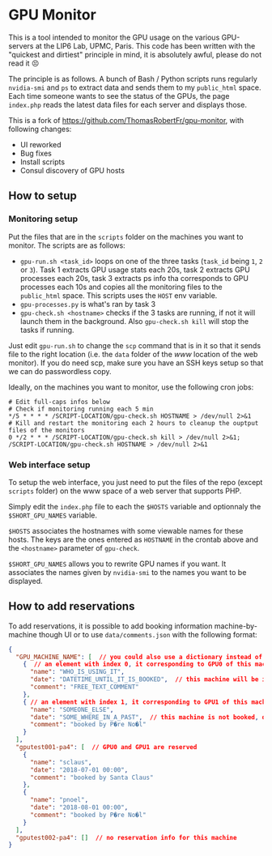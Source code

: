 # GPU Monitor

This is a tool intended to monitor the GPU usage on the various GPU-servers at the LIP6 Lab, UPMC, Paris. This code has been written with the "quickest and dirtiest" principle in mind, it is absolutely awful, please do not read it :persevere:

The principle is as follows. A bunch of Bash / Python scripts runs regularly `nvidia-smi` and `ps` to extract data and sends them to my `public_html` space. Each time someone wants to see the status of the GPUs, the page `index.php` reads the latest data files for each server and displays those.

This is a fork of https://github.com/ThomasRobertFr/gpu-monitor, with following changes:
* UI reworked
* Bug fixes
* Install scripts 
* Consul discovery of GPU hosts

## How to setup

### Monitoring setup

Put the files that are in the `scripts` folder on the machines you want to monitor. The scripts are as follows:

* `gpu-run.sh <task_id>` loops on one of the three tasks (`task_id` being `1`, `2` or `3`). Task 1 extracts GPU usage stats each 20s, task 2 extracts GPU processes each 20s, task 3 extracts ps info tha corresponds to GPU processes each 10s and copies all the monitoring files to the `public_html` space. This scripts uses the `HOST` env variable.
* `gpu-processes.py` is what's ran by task 3
* `gpu-check.sh <hostname>` checks if the 3 tasks are running, if not it will launch them in the background. Also `gpu-check.sh kill` will stop the tasks if running.

Just edit `gpu-run.sh` to change the `scp` command that is in it so that it sends file to the right location (i.e. the `data` folder of the _www_ location of the web monitor). If you do need scp, make sure you have an SSH keys setup so that we can do passwordless copy.

Ideally, on the machines you want to monitor, use the following cron jobs:

```
# Edit full-caps infos below
# Check if monitoring running each 5 min
*/5 * * * * /SCRIPT-LOCATION/gpu-check.sh HOSTNAME > /dev/null 2>&1
# Kill and restart the monitoring each 2 hours to cleanup the ouptput files of the monitors
0 */2 * * * /SCRIPT-LOCATION/gpu-check.sh kill > /dev/null 2>&1; /SCRIPT-LOCATION/gpu-check.sh HOSTNAME > /dev/null 2>&1
```

### Web interface setup

To setup the web interface, you just need to put the files of the repo (except `scripts` folder) on the www space of a web server that supports PHP.

Simply edit the `index.php` file to each the `$HOSTS` variable and optionnaly the `$SHORT_GPU_NAMES` variable.

`$HOSTS` associates the hostnames with some viewable names for these hosts. The keys are the ones entered as `HOSTNAME` in the crontab above and the `<hostname>` parameter of `gpu-check`.

`$SHORT_GPU_NAMES` allows you to rewrite GPU names if you want. It associates the names given by `nvidia-smi` to the names you want to be displayed.

## How to add reservations

To add reservations, it is possible to add booking information machine-by-machine though UI or to use `data/comments.json` with the following format:

```json
{
  "GPU_MACHINE_NAME": [  // you could also use a dictionary instead of a list { "0": {"name": ....}, "1": {"name": ...} }
    {  // an element with index 0, it corresponding to GPU0 of this machine
      "name": "WHO_IS_USING_IT",
      "date": "DATETIME_UNTIL_IT_IS_BOOKED",  // this machine will be indicated booked unless this datetime is in the past
      "comment": "FREE_TEXT_COMMENT"
    },
    { // an element with index 1, it corresponding to GPU1 of this machine
      "name": "SOMEONE_ELSE",
      "date": "SOME_WHERE_IN_A_PAST",  // this machine is not booked, datetime is in the past
      "comment": "booked by P�re No�l"
    }
  ],
  "gputest001-pa4": [  // GPU0 and GPU1 are reserved
    {
      "name": "sclaus",
      "date": "2018-07-01 00:00",
      "comment": "booked by Santa Claus"
    },
    {
      "name": "pnoel",
      "date": "2018-08-01 00:00",
      "comment": "booked by P�re No�l"
    }
  ],
  "gputest002-pa4": []  // no reservation info for this machine
}
```